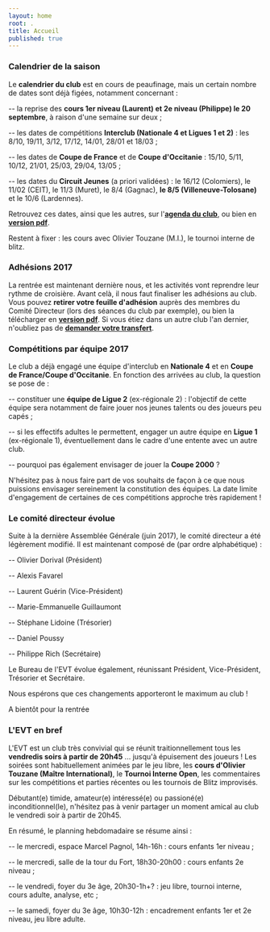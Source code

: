 ```yaml
---
layout: home
root: .
title: Accueil
published: true
---
```


### Calendrier de la saison ###

Le **calendrier du club** est en cours de peaufinage, mais un certain nombre de dates sont déjà figées, notamment concernant : 

-- la reprise des **cours 1er niveau (Laurent) et 2e niveau (Philippe) le 20 septembre**, à raison d'une semaine sur deux ;

-- les dates de compétitions **Interclub (Nationale 4 et Ligues 1 et 2)** : les 8/10, 19/11, 3/12, 17/12, 14/01, 28/01 et 18/03 ;

-- les dates de **Coupe de France** et de **Coupe d'Occitanie** : 15/10, 5/11, 10/12, 21/01, 25/03, 29/04, 13/05 ;

-- les dates du **Circuit Jeunes** (a priori validées) : le 16/12 (Colomiers), le 11/02 (CEIT), le 11/3 (Muret), le 8/4 (Gagnac), **le 8/5 (Villeneuve-Tolosane)** et le 10/6 (Lardennes).

Retrouvez ces dates, ainsi que les autres, sur l'[**agenda du club**](http://echiquier-villeneuve-tolosane.github.io/calendar.html "calendrier EVT"), ou bien en [**version pdf**](http://echiquier-villeneuve-tolosane.github.io/documents/calendrier-EVT-2017-2018.pdf "calendrier pdf").

Restent à fixer : les cours avec Olivier Touzane (M.I.), le tournoi interne de blitz.

### Adhésions 2017 ###

La rentrée est maintenant dernière nous, et les activités vont reprendre leur rythme de croisière. Avant celà, il nous faut finaliser les adhésions au club. Vous pouvez **retirer votre feuille d'adhésion** auprès des membres du Comité Directeur (lors des séances du club par exemple), ou bien la télécharger en [**version pdf**](http://echiquier-villeneuve-tolosane.github.io/documents/Bulletin_adhesion_2017.pdf.pdf "Fiche d'adhésion"). Si vous étiez dans un autre club l'an dernier, n'oubliez pas de [**demander votre transfert**](http://www.echecs.asso.fr/Actu.aspx?Ref=6171 "transfert").


### Compétitions par équipe 2017 ###

Le club a déjà engagé une équipe d'interclub en **Nationale 4** et en **Coupe de France/Coupe d'Occitanie**. En fonction des arrivées au club, la question se pose de :

-- constituer une **équipe de Ligue 2** (ex-régionale 2) : l'objectif de cette équipe sera notamment de faire jouer nos jeunes talents ou des joueurs peu capés ;

-- si les effectifs adultes le permettent, engager un autre équipe en **Ligue 1** (ex-régionale 1), éventuellement dans le cadre d'une entente avec un autre club.

-- pourquoi pas également envisager de jouer la **Coupe 2000** ?

N'hésitez pas à nous faire part de vos souhaits de façon à ce que nous puissions envisager sereinement la constitution des équipes. La date limite d'engagement de certaines de ces compétitions approche très rapidement !


### Le comité directeur évolue ###

Suite à la dernière Assemblée Générale (juin 2017), le comité directeur a été légèrement modifié. Il est maintenant composé de (par ordre alphabétique) :

-- Olivier Dorival (Président)

-- Alexis Favarel

-- Laurent Guérin (Vice-Président)

-- Marie-Emmanuelle Guillaumont

-- Stéphane Lidoine (Trésorier)

-- Daniel Poussy

-- Philippe Rich (Secrétaire)

Le Bureau de l'EVT évolue également, réunissant Président, Vice-Président, Trésorier et Secrétaire.

Nous espérons que ces changements apporteront le maximum au club !



A bientôt pour la rentrée

### L'EVT en bref ###

L'EVT est un club très convivial qui se réunit traitionnellement tous les **vendredis soirs à partir de 20h45** ... jusqu'à épuisement des joueurs ! Les soirées sont habituellement animées par le jeu libre, les **cours d'Olivier Touzane (Maître International)**, le **Tournoi Interne Open**, les commentaires sur les compétitions et parties récentes ou les tournois de Blitz improvisés.

Débutant(e) timide, amateur(e) intéressé(e) ou passioné(e) inconditionnel(le), n'hésitez pas à venir partager un moment amical au club le vendredi soir à partir de 20h45.

En résumé, le planning hebdomadaire se résume ainsi :

-- le mercredi, espace Marcel Pagnol, 14h-16h : cours enfants 1er niveau ;

-- le mercredi, salle de la tour du Fort, 18h30-20h00 : cours enfants 2e niveau ;

-- le vendredi, foyer du 3e âge, 20h30-1h+? : jeu libre, tournoi interne, cours adulte, analyse, etc ;

-- le samedi, foyer du 3e âge, 10h30-12h : encadrement enfants 1er et 2e niveau, jeu libre adulte.
